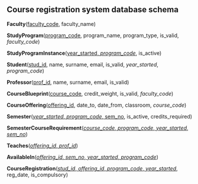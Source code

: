 ## Course registration system database schema

**Faculty**(<ins>faculty_code</ins>, faculty_name)

**StudyProgram**(<ins>program_code</ins>, program_name, program_type, is_valid, *faculty_code*)

**StudyProgramInstance**(<ins>year_started, *program_code*</ins>, is_active)

**Student**(<ins>stud_id</ins>, name, surname, email, is_valid, *year_started*, *program_code*)

**Professor**(<ins>prof_id</ins>, name, surname, email, is_valid)

**CourseBlueprint**(<ins>course_code</ins>, credit_weight, is_valid, *faculty_code*)

**CourseOffering**(<ins>offering_id</ins>, date_to, date_from, classroom, *course_code*)

**Semester**(<ins>*year_started*, *program_code*, sem_no</ins>, is_active, credits_required)

**SemesterCourseRequirement**(<ins>*course_code*, *program_code*, *year_started*, *sem_no*</ins>)

**Teaches**(<ins>*offering_id*, *prof_id*</ins>)

**AvailableIn**(<ins>*offering_id*, *sem_no*, *year_started*, *program_code*</ins>)

**CourseRegistration**(<ins>*stud_id*, *offering_id*, *program_code*, *year_started*</ins>, reg_date, is_compulsory)
